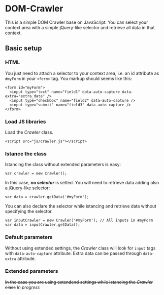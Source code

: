 # DOM-Crawler
This is a simple DOM Crawler base on JavaScript. You can select your context area with a simple jQuery-like selector and retrieve all data in that context.

## Basic setup
### HTML
You just need to attach a selector to your context area, i.e. an id attribute as ```#myForm``` in your ```<form>``` tag. You markup should seems like this:
```
<form id="myForm">
  <input type="text" name="field1" data-auto-capture data-extra="extra_data" />
  <input type="checkbox" name="field2" data-auto-capture />
  <input type="submit" name="field3" data-auto-capture />
</form>
```

### Load JS libraries
Load the *Crawler* class.
```
<script src="js/crawler.js"></script>
```

### Istance the class
Istancing the class without extended parameters is easy:

```var crawler = new Crawler();```

In this case, ***no selector*** is setted. You will need to retrieve data adding also a jQuery-like selector:

```var data = crawler.getData('#myForm');```

You can also declare the selector while istancing and retrieve data without specifying the selector.

```
var inputCrawler = new Crawler('#myForm'); // All inputs in #myForm
var data = inputCrawler.getData();
```


### Default parameters
Without using extended settings, the *Crawler* class will look for ```input``` tags with ```data-auto-capture``` attribute. Extra data can be passed through ```data-extra``` attribute.

### Extended parameters
~~In the case you are using extendend settings while istancing the *Crawler* class~~ *In progress*
